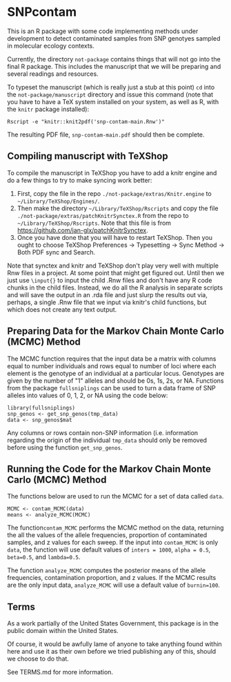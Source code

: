 # SNPcontam

This is an R package with some code implementing methods under development
to detect contaminated samples from SNP genotyes sampled in molecular
ecology contexts.  

Currently, the directory `not-package` contains things that will not go into
the final R package.  This includes the manuscript that we will be preparing
and several readings and resources.  

To typeset the manuscript (which is really just a stub at this point)
`cd` into the `not-package/manuscript` directory and issue this
command (note that you have to have a TeX system installed on your
system, as well as R, with the `knitr` package installed):
```
Rscript -e "knitr::knit2pdf('snp-contam-main.Rnw')"
```
The resulting PDF file, `snp-contam-main.pdf` should then be complete.

## Compiling manuscript with TeXShop
To compile the manuscript in TeXShop you have to add a knitr engine and do a
few things to try to make syncing work better:

1. First, copy the file in the repo `./not-package/extras/Knitr.engine` to
`~/Library/TeXShop/Engines/`.
2. Then make the directory `~/Library/TeXShop/Rscripts` and copy the file
`./not-package/extras/patchKnitrSynctex.R` from the repo to `~/Library/TeXShop/Rscripts`.
Note that this file is from https://github.com/jan-glx/patchKnitrSynctex.
3. Once you have done that you will have to restart TeXShop.  Then you ought to
choose TeXShop Preferences -> Typesetting -> Sync Method -> Both PDF sync and Search.

Note that synctex and knitr and TeXShop don't play very well with multiple Rnw files in a project.
At some point that might get figured out.  Until then we just use `\input{}` to input the 
child .Rnw files and don't have any R code chunks in the child files.  Instead, we do
all the R analysis in separate scripts and will save the output in an .rda  file and just
slurp the results out via, perhaps, a single .Rnw file that we input via knitr's child
functions, but which does not create any text output.

## Preparing Data for the Markov Chain Monte Carlo (MCMC) Method
The MCMC function requires that the input data be a matrix with columns equal to number individuals and rows equal to number of loci where each element is the genotype of an individual at a particular locus.  Genotypes are given by the number of "1" alleles and should be 0s, 1s, 2s, or NA.  Functions from the package `fullsniplings` can be used to turn a data frame of SNP alleles into values of 0, 1, 2, or NA using the code below:
```
library(fullsniplings)
snp_genos <- get_snp_genos(tmp_data)
data <- snp_genos$mat
```
Any columns or rows contain non-SNP information (i.e. information regarding the origin of the individual `tmp_data` should only be removed before using the function `get_snp_genos`.

## Running the Code for the Markov Chain Monte Carlo (MCMC) Method

The functions below are used to run the MCMC for a set of data called `data`.
```
MCMC <- contam_MCMC(data)
means <- analyze_MCMC(MCMC)
```
The function`contam_MCMC` performs the MCMC method on the data, returning the all the values of the allele frequencies, proportion of contaminated samples, and z values for each sweep. If the input into `contam_MCMC` is only `data`, the function will use default values of `inters = 1000`, `alpha = 0.5`, `beta=0.5`, and `lambda=0.5`.

The function `analyze_MCMC` computes the posterior means of the allele frequencies, contamination proportion, and z values.  If the MCMC results are the only input data, `analyze_MCMC` will use a default value of `burnin=100`.

## Terms 

As a work partially of the United States Government, this package is in the
public domain within the United States. 

Of course, it would be awfully lame of anyone to take anything found within
here and use it as their own before we tried publishing any of this, should
we choose to do that.

See TERMS.md for more information.


